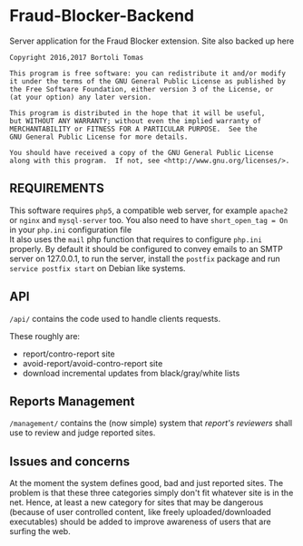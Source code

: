 # Fraud-Blocker-Backend
Server application for the Fraud Blocker extension. Site also backed up here


```
Copyright 2016,2017 Bortoli Tomas

This program is free software: you can redistribute it and/or modify
it under the terms of the GNU General Public License as published by
the Free Software Foundation, either version 3 of the License, or
(at your option) any later version.

This program is distributed in the hope that it will be useful,
but WITHOUT ANY WARRANTY; without even the implied warranty of
MERCHANTABILITY or FITNESS FOR A PARTICULAR PURPOSE.  See the
GNU General Public License for more details.

You should have received a copy of the GNU General Public License
along with this program.  If not, see <http://www.gnu.org/licenses/>.
```

## REQUIREMENTS
This software requires `php5`, a compatible web server, for example `apache2` or `nginx` and `mysql-server` too. You also need to have `short_open_tag = On` in your `php.ini` configuration file <br/>
It also uses the `mail` php function that requires to configure `php.ini` properly. By default it should be configured to convey emails to an SMTP server on 127.0.0.1, to run the server, install the `postfix` package and run `service postfix start` on Debian like systems.

## API
`/api/` contains the code used to handle clients requests.

These roughly are:
* report/contro-report site
* avoid-report/avoid-contro-report site
* download incremental updates from black/gray/white lists

## Reports Management
`/management/` contains the (now simple) system that *report's reviewers* shall use to review and judge reported sites.

## Issues and concerns
At the moment the system defines good, bad and just reported sites. The problem is that these three categories simply don't fit whatever site is in the net. Hence, at least a new category for sites that may be dangerous (because of user controlled content, like freely uploaded/downloaded executables) should be added to improve awareness of users that are surfing the web.
